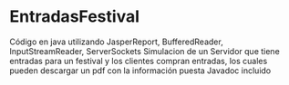 # EntradasFestival
Código en java utilizando JasperReport, BufferedReader, InputStreamReader, ServerSockets
Simulacion de un Servidor que tiene entradas para un festival y los clientes compran entradas, los cuales pueden descargar un pdf con la información puesta
Javadoc incluido
